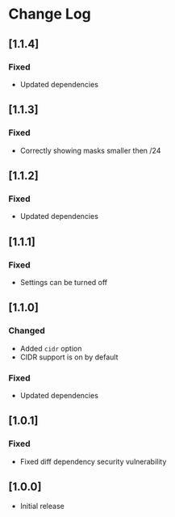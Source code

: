 # Change Log


## [1.1.4]

### Fixed
- Updated dependencies


## [1.1.3]

### Fixed
- Correctly showing masks smaller then /24


## [1.1.2]

### Fixed
- Updated dependencies


## [1.1.1]

### Fixed
- Settings can be turned off


## [1.1.0]

### Changed
- Added `cidr` option
- CIDR support is on by default

### Fixed
- Updated dependencies


## [1.0.1]

### Fixed
- Fixed diff dependency security vulnerability


## [1.0.0]

- Initial release
